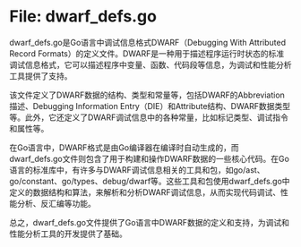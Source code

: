 # File: dwarf_defs.go

dwarf_defs.go是Go语言中调试信息格式DWARF（Debugging With Attributed Record Formats）的定义文件。DWARF是一种用于描述程序运行时状态的标准调试信息格式，它可以描述程序中变量、函数、代码段等信息，为调试和性能分析工具提供了支持。

该文件定义了DWARF数据的结构、类型和常量等，包括DWARF的Abbreviation描述、Debugging Information Entry（DIE）和Attribute结构、DWARF数据类型等。此外，它还定义了DWARF调试信息中的各种常量，比如标记类型、调试指令和属性等。

在Go语言中，DWARF格式是由Go编译器在编译时自动生成的，而dwarf_defs.go文件则包含了用于构建和操作DWARF数据的一些核心代码。在Go语言的标准库中，有许多与DWARF调试信息相关的工具和包，如go/ast、go/constant、go/types、debug/dwarf等。这些工具和包使用dwarf_defs.go中定义的数据结构和算法，来解析和分析DWARF调试信息，从而实现代码调试、性能分析、反汇编等功能。

总之，dwarf_defs.go文件提供了Go语言中DWARF数据的定义和支持，为调试和性能分析工具的开发提供了基础。

